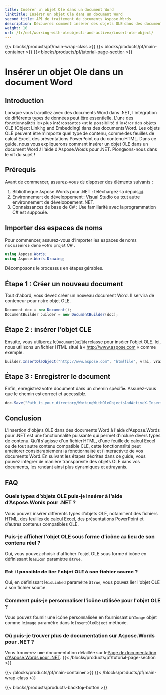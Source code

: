 ```yaml
---
title: Insérer un objet Ole dans un document Word
linktitle: Insérer un objet Ole dans un document Word
second_title: API de traitement de documents Aspose.Words
description: Découvrez comment insérer des objets OLE dans des documents Word à l'aide d'Aspose.Words pour .NET grâce à ce guide étape par étape. Améliorez vos documents avec du contenu intégré.
weight: 10
url: /fr/net/working-with-oleobjects-and-activex/insert-ole-object/
---
```


{{< blocks/products/pf/main-wrap-class >}}
{{< blocks/products/pf/main-container >}}
{{< blocks/products/pf/tutorial-page-section >}}

# Insérer un objet Ole dans un document Word

## Introduction

Lorsque vous travaillez avec des documents Word dans .NET, l'intégration de différents types de données peut être essentielle. L'une des fonctionnalités les plus intéressantes est la possibilité d'insérer des objets OLE (Object Linking and Embedding) dans des documents Word. Les objets OLE peuvent être n'importe quel type de contenu, comme des feuilles de calcul Excel, des présentations PowerPoint ou du contenu HTML. Dans ce guide, nous vous expliquerons comment insérer un objet OLE dans un document Word à l'aide d'Aspose.Words pour .NET. Plongeons-nous dans le vif du sujet !

## Prérequis

Avant de commencer, assurez-vous de disposer des éléments suivants :

1. Bibliothèque Aspose.Words pour .NET : téléchargez-la depuis[ici](https://releases.aspose.com/words/net/).
2. Environnement de développement : Visual Studio ou tout autre environnement de développement .NET.
3. Connaissances de base de C# : Une familiarité avec la programmation C# est supposée.

## Importer des espaces de noms

Pour commencer, assurez-vous d’importer les espaces de noms nécessaires dans votre projet C# :

```csharp
using Aspose.Words;
using Aspose.Words.Drawing;
```

Décomposons le processus en étapes gérables.

## Étape 1 : Créer un nouveau document

Tout d'abord, vous devez créer un nouveau document Word. Il servira de conteneur pour notre objet OLE.

```csharp
Document doc = new Document();
DocumentBuilder builder = new DocumentBuilder(doc);
```

## Étape 2 : insérer l’objet OLE

 Ensuite, vous utiliserez le`DocumentBuilder`classe pour insérer l'objet OLE. Ici, nous utilisons un fichier HTML situé à « http://www.aspose.com » comme exemple.

```csharp
builder.InsertOleObject("http://www.aspose.com", "htmlfile", vrai, vrai, null);
```

## Étape 3 : Enregistrer le document

Enfin, enregistrez votre document dans un chemin spécifié. Assurez-vous que le chemin est correct et accessible.

```csharp
doc.Save("Path_to_your_directory/WorkingWithOleObjectsAndActiveX.InsertOleObject.docx");
```

## Conclusion

L'insertion d'objets OLE dans des documents Word à l'aide d'Aspose.Words pour .NET est une fonctionnalité puissante qui permet d'inclure divers types de contenu. Qu'il s'agisse d'un fichier HTML, d'une feuille de calcul Excel ou de tout autre contenu compatible OLE, cette fonctionnalité peut améliorer considérablement la fonctionnalité et l'interactivité de vos documents Word. En suivant les étapes décrites dans ce guide, vous pouvez intégrer de manière transparente des objets OLE dans vos documents, les rendant ainsi plus dynamiques et attrayants.

## FAQ

### Quels types d’objets OLE puis-je insérer à l’aide d’Aspose.Words pour .NET ?
Vous pouvez insérer différents types d’objets OLE, notamment des fichiers HTML, des feuilles de calcul Excel, des présentations PowerPoint et d’autres contenus compatibles OLE.

### Puis-je afficher l'objet OLE sous forme d'icône au lieu de son contenu réel ?
 Oui, vous pouvez choisir d'afficher l'objet OLE sous forme d'icône en définissant le`asIcon` paramètre à`true`.

### Est-il possible de lier l'objet OLE à son fichier source ?
 Oui, en définissant le`isLinked` paramètre à`true`, vous pouvez lier l'objet OLE à son fichier source.

### Comment puis-je personnaliser l'icône utilisée pour l'objet OLE ?
 Vous pouvez fournir une icône personnalisée en fournissant un`Image` objet comme le`image` paramètre dans le`InsertOleObject` méthode.

### Où puis-je trouver plus de documentation sur Aspose.Words pour .NET ?
 Vous trouverez une documentation détaillée sur le[Page de documentation d'Aspose.Words pour .NET](https://reference.aspose.com/words/net/).
{{< /blocks/products/pf/tutorial-page-section >}}

{{< /blocks/products/pf/main-container >}}
{{< /blocks/products/pf/main-wrap-class >}}

{{< blocks/products/products-backtop-button >}}
